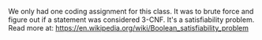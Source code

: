 We only had one coding assignment for this class.
It was to brute force and figure out if a statement was considered 3-CNF. It's a satisfiability problem.
Read more at: https://en.wikipedia.org/wiki/Boolean_satisfiability_problem

